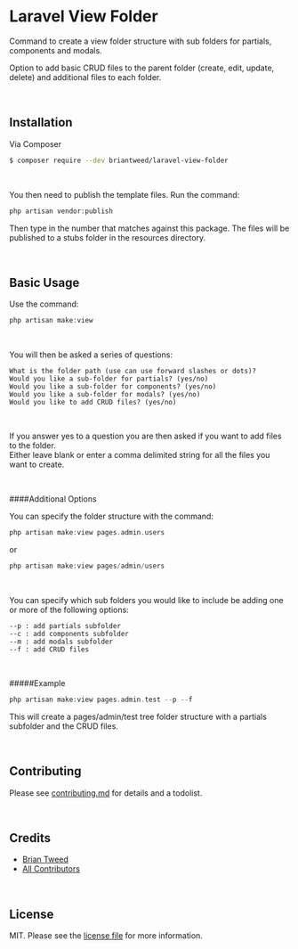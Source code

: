 # Laravel View Folder

<p>Command to create a view folder structure with sub folders for partials, components and modals.</p>
<p>Option to add basic CRUD files to the parent folder (create, edit, update, delete) and additional files to each folder.</p>
<br>



## Installation

<p>Via Composer</p>

``` bash
$ composer require --dev briantweed/laravel-view-folder
```
<br>

<p>You then need to publish the template files. Run the command: </p>

``` php
php artisan vendor:publish
```

<p>Then type in the number that matches against this package. The files will be published to a stubs folder in the resources directory.</p>
<br>


## Basic Usage

<p>Use the command:</p>
 
``` php
php artisan make:view
```
<br>


<p>You will then be asked a series of questions:</p>

``` text
What is the folder path (use can use forward slashes or dots)?
Would you like a sub-folder for partials? (yes/no)
Would you like a sub-folder for components? (yes/no)
Would you like a sub-folder for modals? (yes/no)
Would you like to add CRUD files? (yes/no)
```
<br>


<p>If you answer yes to a question you are then asked if you want to add files to the folder.<br>   
Either leave blank or enter a comma delimited string for all the files you want to create.<br>
</p>
<br>


####Additional Options

<p>You can specify the folder structure with the command:</p>

``` php
php artisan make:view pages.admin.users
```
or
``` php
php artisan make:view pages/admin/users
```
<br>


<p>You can specify which sub folders you would like to include be adding one or more of the following options:</p>

``` text
--p : add partials subfolder
--c : add components subfolder
--m : add modals subfolder
--f : add CRUD files
```
<br>


#####Example
``` php
php artisan make:view pages.admin.test --p --f
```

<p>This will create a pages/admin/test tree folder structure with a partials subfolder and the CRUD files.</p>  
<br>




## Contributing

Please see [contributing.md](contributing.md) for details and a todolist.

<br/>



## Credits

- [Brian Tweed][link-author]
- [All Contributors][link-contributors]

<br/>

## License

MIT. Please see the [license file](license.md) for more information.

[ico-version]: https://img.shields.io/packagist/v/briantweed/laravelviewfolder.svg?style=flat-square
[ico-downloads]: https://img.shields.io/packagist/dt/briantweed/laravelviewfolder.svg?style=flat-square
[ico-travis]: https://img.shields.io/travis/briantweed/laravelviewfolder/master.svg?style=flat-square
[ico-styleci]: https://styleci.io/repos/12345678/shield

[link-packagist]: https://packagist.org/packages/briantweed/laravelviewfolder
[link-downloads]: https://packagist.org/packages/briantweed/laravelviewfolder
[link-travis]: https://travis-ci.org/briantweed/laravelviewfolder
[link-styleci]: https://styleci.io/repos/12345678
[link-author]: https://github.com/briantweed
[link-contributors]: ../../contributors]
